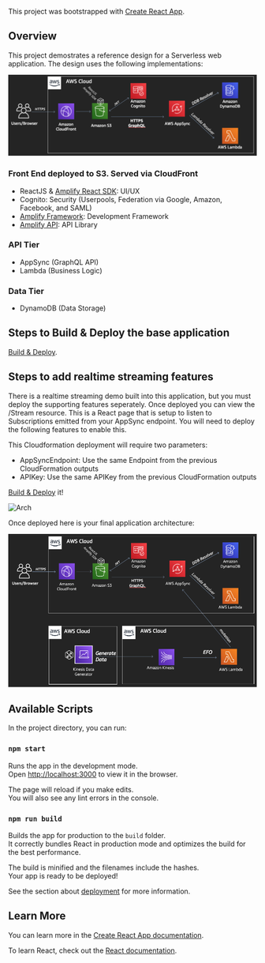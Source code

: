 This project was bootstrapped with [Create React App](https://github.com/facebook/create-react-app).

## Overview
This project demostrates a reference design for a Serverless web application. The design uses the following implementations:

![Arch](arch.png)

### Front End deployed to S3. Served via CloudFront
- ReactJS & [Amplify React SDK](https://aws-amplify.github.io/docs/js/react): UI/UX
- Cognito: Security (Userpools, Federation via Google, Amazon, Facebook, and SAML)
- [Amplify Framework](https://aws.amazon.com/amplify/framework/): Development Framework
- [Amplify API](https://aws-amplify.github.io/docs/js/api): API Library

### API Tier
- AppSync (GraphQL API)
- Lambda (Business Logic)

### Data Tier
- DynamoDB (Data Storage)

## Steps to Build & Deploy the base application
[Build & Deploy](build.md).

## Steps to add realtime streaming features
There is a realtime streaming demo built into this application, but you must deploy the supporting features seperately. 
Once deployed you can view the /Stream resource. This is a React page that is setup to listen to Subscriptions emitted from your AppSync endpoint. You will need to deploy the following features to enable this.

This Cloudformation deployment will require two parameters:
- AppSyncEndpoint: Use the same Endpoint from the previous CloudFormation outputs
- APIKey: Use the same APIKey from the previous CloudFormation outputs

[Build & Deploy](https://github.com/georgmao/realtime-stream-examples) it!

![Arch](https://github.com/georgmao/realtime-stream-examples/blob/master/kinesis.png)

Once deployed here is your final application architecture:

![Arch](/archWithRealtimeStreaming.png)

## Available Scripts

In the project directory, you can run:

### `npm start`

Runs the app in the development mode.<br />
Open [http://localhost:3000](http://localhost:3000) to view it in the browser.

The page will reload if you make edits.<br />
You will also see any lint errors in the console.

### `npm run build`

Builds the app for production to the `build` folder.<br />
It correctly bundles React in production mode and optimizes the build for the best performance.

The build is minified and the filenames include the hashes.<br />
Your app is ready to be deployed!

See the section about [deployment](https://facebook.github.io/create-react-app/docs/deployment) for more information.


## Learn More

You can learn more in the [Create React App documentation](https://facebook.github.io/create-react-app/docs/getting-started).

To learn React, check out the [React documentation](https://reactjs.org/).
